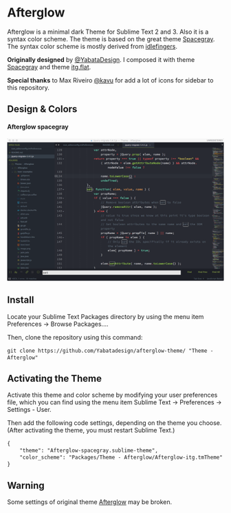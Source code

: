 # Afterglow

Afterglow is a minimal dark Theme for Sublime Text 2 and 3. Also it is a syntax color scheme. The theme is based on the great theme [Spacegray](https://github.com/kkga/spacegray). The syntax color scheme is mostly derived from [idlefingers](http://idlefingers.co.uk/).

**Originally designed** by [@YabataDesign](https://github.com/YabataDesign). I composed it with theme [Spacegray](https://github.com/kkga/spacegray) and theme [itg.flat](https://github.com/itsthatguy/theme-itg-flat).

**Special thanks** to Max Riveiro [@kavu](https://github.com/kavu) for add a lot of icons for sidebar to this repository.

## Design & Colors

#### Afterglow spacegray

![Afterglow-spacegray](Screenshots/Afterglow-spacegray.png)

## Install

Locate your Sublime Text Packages directory by using the menu item Preferences -> Browse Packages....

Then, clone the repository using this command:

```
git clone https://github.com/Yabatadesign/afterglow-theme/ "Theme - Afterglow"
```

## Activating the Theme

Activate this theme and color scheme by modifying your user preferences file, which you can find using the menu item Sublime Text -> Preferences -> Settings - User.

Then add the following code settings, depending on the theme you choose. (After activating the theme, you must restart Sublime Text.)

```
{
    "theme": "Afterglow-spacegray.sublime-theme",
    "color_scheme": "Packages/Theme - Afterglow/Afterglow-itg.tmTheme"
}
```

## Warning

Some settings of original theme [Afterglow](https://github.com/YabataDesign/afterglow-theme) may be broken.


